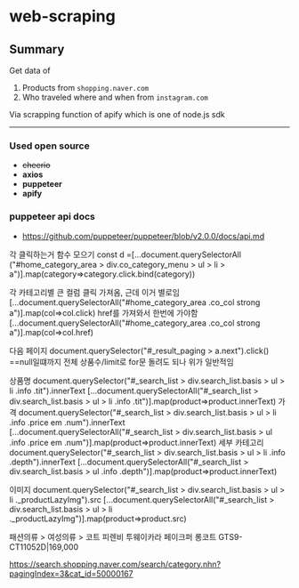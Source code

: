 # web-scraping

## Summary

Get data of

1. Products from `shopping.naver.com`
2. Who traveled where and when from `instagram.com`

Via scrapping function of apify which is one of node.js sdk

---

### Used open source

- ~~cheerio~~
- **axios**
- **puppeteer**
- **apify**

### puppeteer api docs

- https://github.com/puppeteer/puppeteer/blob/v2.0.0/docs/api.md

각 클릭하는거 함수 모으기
const d =[...document.querySelectorAll ("#home_category_area > div.co_category_menu > ul > li > a")].map(category=>category.click.bind(category))

각 카테고리별 큰 컬럼 클릭 가져옴, 근데 이거 별로임
[...document.querySelectorAll("#home_category_area .co_col strong a")].map(col=>col.click)
href를 가져와서 한번에 가야함
[...document.querySelectorAll("#home_category_area .co_col strong a")].map(col=>col.href)

다음 페이지
document.querySelector("#\_result_paging > a.next").click() ==null일떄까지
전체 상품수/limit로 for문 돌려도 되나 위가 일반적임

상품명
document.querySelector("#\_search_list > div.search_list.basis > ul > li .info .tit").innerText
[...document.querySelectorAll("#_search_list > div.search_list.basis > ul > li .info .tit")].map(product=>product.innerText)
가격
document.querySelector("#\_search_list > div.search_list.basis > ul > li .info .price em .num").innerText
[...document.querySelectorAll("#_search_list > div.search_list.basis > ul .info .price em .num")].map(product=>product.innerText)
세부 카테고리
document.querySelector("#\_search_list > div.search_list.basis > ul > li .info .depth").innerText
[...document.querySelectorAll("#_search_list > div.search_list.basis > ul .info .depth")].map(product=>product.innerText)

이미지
document.querySelector("#\_search_list > div.search_list.basis > ul > li .\_productLazyImg").src
[...document.querySelectorAll("#_search_list > div.search_list.basis > ul > li ._productLazyImg")].map(product=>product.src)

패션의류 > 여성의류 > 코트
피렌비 투웨이카라 페이크퍼 롱코트 GTS9-CT11052D|169,000

https://search.shopping.naver.com/search/category.nhn?pagingIndex=3&cat_id=50000167
